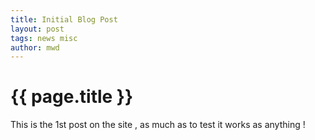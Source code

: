 ```yaml
---
title: Initial Blog Post
layout: post
tags: news misc
author: mwd
---
```


# {{ page.title }}

This is the 1st post on the site , as much as to test it works as anything !
